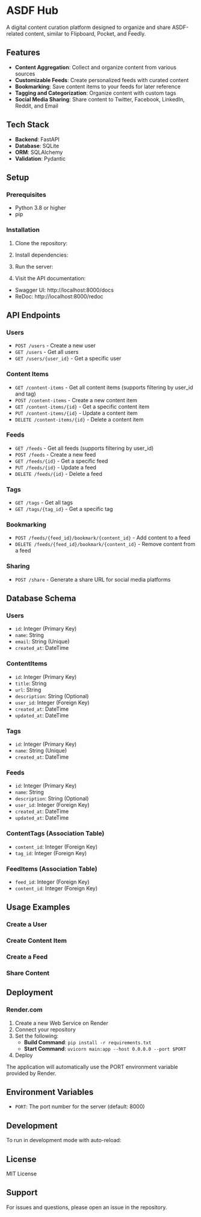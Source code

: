 # ASDF Hub

A digital content curation platform designed to organize and share ASDF-related content, similar to Flipboard, Pocket, and Feedly.

## Features

- **Content Aggregation**: Collect and organize content from various sources
- **Customizable Feeds**: Create personalized feeds with curated content
- **Bookmarking**: Save content items to your feeds for later reference
- **Tagging and Categorization**: Organize content with custom tags
- **Social Media Sharing**: Share content to Twitter, Facebook, LinkedIn, Reddit, and Email

## Tech Stack

- **Backend**: FastAPI
- **Database**: SQLite
- **ORM**: SQLAlchemy
- **Validation**: Pydantic

## Setup

### Prerequisites
- Python 3.8 or higher
- pip

### Installation

1. Clone the repository:

2. Install dependencies:

3. Run the server:

4. Visit the API documentation:
- Swagger UI: http://localhost:8000/docs
- ReDoc: http://localhost:8000/redoc

## API Endpoints

### Users
- `POST /users` - Create a new user
- `GET /users` - Get all users
- `GET /users/{user_id}` - Get a specific user

### Content Items
- `GET /content-items` - Get all content items (supports filtering by user_id and tag)
- `POST /content-items` - Create a new content item
- `GET /content-items/{id}` - Get a specific content item
- `PUT /content-items/{id}` - Update a content item
- `DELETE /content-items/{id}` - Delete a content item

### Feeds
- `GET /feeds` - Get all feeds (supports filtering by user_id)
- `POST /feeds` - Create a new feed
- `GET /feeds/{id}` - Get a specific feed
- `PUT /feeds/{id}` - Update a feed
- `DELETE /feeds/{id}` - Delete a feed

### Tags
- `GET /tags` - Get all tags
- `GET /tags/{tag_id}` - Get a specific tag

### Bookmarking
- `POST /feeds/{feed_id}/bookmark/{content_id}` - Add content to a feed
- `DELETE /feeds/{feed_id}/bookmark/{content_id}` - Remove content from a feed

### Sharing
- `POST /share` - Generate a share URL for social media platforms

## Database Schema

### Users
- `id`: Integer (Primary Key)
- `name`: String
- `email`: String (Unique)
- `created_at`: DateTime

### ContentItems
- `id`: Integer (Primary Key)
- `title`: String
- `url`: String
- `description`: String (Optional)
- `user_id`: Integer (Foreign Key)
- `created_at`: DateTime
- `updated_at`: DateTime

### Tags
- `id`: Integer (Primary Key)
- `name`: String (Unique)
- `created_at`: DateTime

### Feeds
- `id`: Integer (Primary Key)
- `name`: String
- `description`: String (Optional)
- `user_id`: Integer (Foreign Key)
- `created_at`: DateTime
- `updated_at`: DateTime

### ContentTags (Association Table)
- `content_id`: Integer (Foreign Key)
- `tag_id`: Integer (Foreign Key)

### FeedItems (Association Table)
- `feed_id`: Integer (Foreign Key)
- `content_id`: Integer (Foreign Key)

## Usage Examples

### Create a User

### Create Content Item

### Create a Feed

### Share Content

## Deployment

### Render.com

1. Create a new Web Service on Render
2. Connect your repository
3. Set the following:
   - **Build Command**: `pip install -r requirements.txt`
   - **Start Command**: `uvicorn main:app --host 0.0.0.0 --port $PORT`
4. Deploy

The application will automatically use the PORT environment variable provided by Render.

## Environment Variables

- `PORT`: The port number for the server (default: 8000)

## Development

To run in development mode with auto-reload:

## License

MIT License

## Support

For issues and questions, please open an issue in the repository.